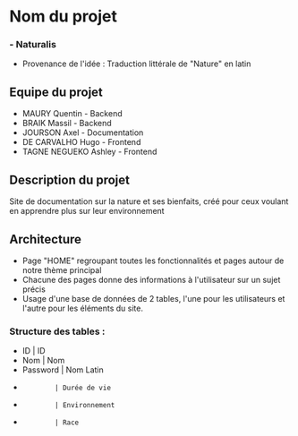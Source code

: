 # Nom du projet 

### - Naturalis
- Provenance de l'idée : Traduction littérale de "Nature" en latin

## Equipe du projet 

- MAURY Quentin - Backend
- BRAIK Massil - Backend
- JOURSON Axel - Documentation
- DE CARVALHO Hugo - Frontend
- TAGNE NEGUEKO Ashley - Frontend

## Description du projet

Site de documentation sur la nature et ses bienfaits, créé pour ceux voulant en apprendre plus sur leur environnement

## Architecture

- Page "HOME" regroupant toutes les fonctionnalités et pages autour de notre thème principal
- Chacune des pages donne des informations à l'utilisateur sur un sujet précis
- Usage d'une base de données de 2 tables, l'une pour les utilisateurs et l'autre pour les éléments du site.
### Structure des tables : 
- ID          | ID
- Nom         | Nom 
- Password    | Nom Latin
-             | Durée de vie
-             | Environnement
-             | Race
